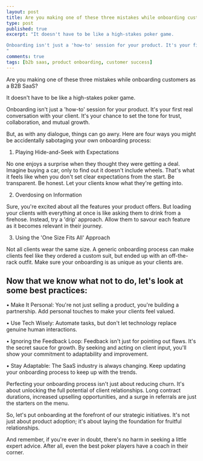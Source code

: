 ```yaml
---
layout: post
title: Are you making one of these three mistakes while onboarding customers as a B2B SaaS?
type: post
published: true
excerpt: "It doesn't have to be like a high-stakes poker game.

Onboarding isn't just a 'how-to' session for your product. It's your first real conversation with your client. It's your chance to set the tone for trust, collaboration, and mutual growth.
"
comments: true
tags: [b2b saas, product onboarding, customer success]
---
```


Are you making one of these three mistakes while onboarding customers as a B2B SaaS?

It doesn't have to be like a high-stakes poker game.

Onboarding isn't just a 'how-to' session for your product. It's your first real conversation with your client. It's your chance to set the tone for trust, collaboration, and mutual growth.

But, as with any dialogue, things can go awry. Here are four ways you might be accidentally sabotaging your own onboarding process:

1. Playing Hide-and-Seek with Expectations

No one enjoys a surprise when they thought they were getting a deal. Imagine buying a car, only to find out it doesn't include wheels. That's what it feels like when you don't set clear expectations from the start. Be transparent. Be honest. Let your clients know what they're getting into.

2. Overdosing on Information

Sure, you're excited about all the features your product offers. But loading your clients with everything at once is like asking them to drink from a firehose. Instead, try a 'drip' approach. Allow them to savour each feature as it becomes relevant in their journey.

3. Using the 'One Size Fits All' Approach

Not all clients wear the same size. A generic onboarding process can make clients feel like they ordered a custom suit, but ended up with an off-the-rack outfit. Make sure your onboarding is as unique as your clients are.

## Now that we know what not to do, let's look at some best practices:

• Make It Personal: You're not just selling a product, you're building a partnership. Add personal touches to make your clients feel valued.

• Use Tech Wisely: Automate tasks, but don't let technology replace genuine human interactions.

• Ignoring the Feedback Loop: Feedback isn't just for pointing out flaws. It's the secret sauce for growth. By seeking and acting on client input, you'll show your commitment to adaptability and improvement.

• Stay Adaptable: The SaaS industry is always changing. Keep updating your onboarding process to keep up with the trends.

Perfecting your onboarding process isn't just about reducing churn. It's about unlocking the full potential of client relationships. Long contract durations, increased upselling opportunities, and a surge in referrals are just the starters on the menu.

So, let's put onboarding at the forefront of our strategic initiatives. It's not just about product adoption; it's about laying the foundation for fruitful relationships.

And remember, if you're ever in doubt, there's no harm in seeking a little expert advice. After all, even the best poker players have a coach in their corner.